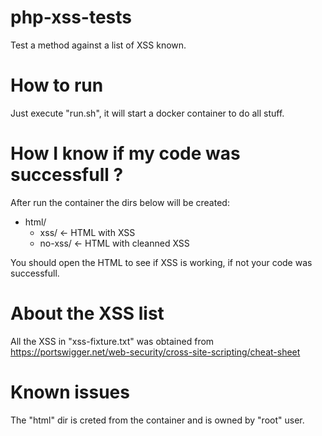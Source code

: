 # php-xss-tests
Test a method against a list of XSS known.

# How to run
Just execute "run.sh", it will start a docker container to do all stuff.

# How I know if my code was successfull ?
After run the container the dirs below will be created:

- html/
  - xss/      <- HTML with XSS
  - no-xss/   <- HTML with cleanned XSS

You should open the HTML to see if XSS is working, if not your code was successfull.

# About the XSS list
All the XSS in "xss-fixture.txt" was obtained from https://portswigger.net/web-security/cross-site-scripting/cheat-sheet

# Known issues
The "html" dir is creted from the container and is owned by "root" user.
